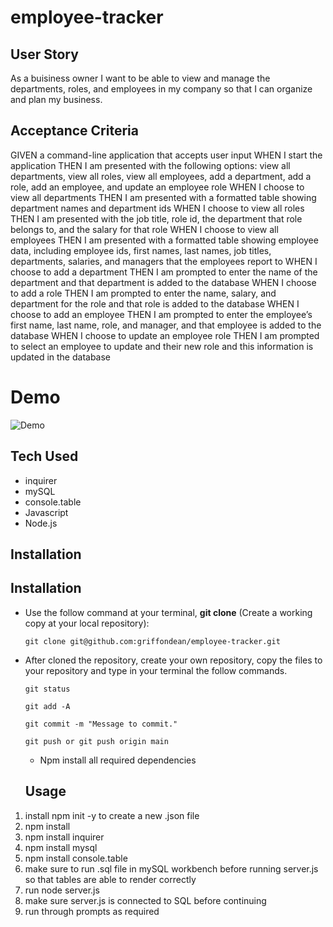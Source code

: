 # employee-tracker

## User Story

As a buisiness owner I want to be able to view and manage the departments, roles, and employees in my company so that I can organize and plan my business.

## Acceptance Criteria

GIVEN a command-line application that accepts user input
WHEN I start the application
THEN I am presented with the following options: view all departments, view all roles, view all employees, add a department, add a role, add an employee, and update an employee role
WHEN I choose to view all departments
THEN I am presented with a formatted table showing department names and department ids
WHEN I choose to view all roles
THEN I am presented with the job title, role id, the department that role belongs to, and the salary for that role
WHEN I choose to view all employees
THEN I am presented with a formatted table showing employee data, including employee ids, first names, last names, job titles, departments, salaries, and managers that the employees report to
WHEN I choose to add a department
THEN I am prompted to enter the name of the department and that department is added to the database
WHEN I choose to add a role
THEN I am prompted to enter the name, salary, and department for the role and that role is added to the database
WHEN I choose to add an employee
THEN I am prompted to enter the employee’s first name, last name, role, and manager, and that employee is added to the database
WHEN I choose to update an employee role
THEN I am prompted to select an employee to update and their new role and this information is updated in the database

# Demo

![Demo](https://drive.google.com/file/d/1AF9MTrPwQI3DRRtJnsSS2byBCkM_g2S6/view)

## Tech Used
- inquirer
- mySQL
- console.table
- Javascript
- Node.js

## Installation

## Installation

- Use the follow command at your terminal, **git clone** (Create a working copy at your local repository):

  ```
  git clone git@github.com:griffondean/employee-tracker.git
  ```

- After cloned the repository, create your own repository, copy the files to your repository and type in your terminal the follow commands.

  ```
  git status

  git add -A

  git commit -m "Message to commit."

  git push or git push origin main
  ```

  - Npm install all required dependencies

  ## Usage
1. install npm init -y to create a new .json file
2. npm install
3. npm install inquirer
4. npm install mysql
5. npm install console.table
6. make sure to run .sql file in mySQL workbench before running server.js so that tables are able to render correctly
7. run node server.js
8. make sure server.js is connected to SQL before continuing
9. run through prompts as required 